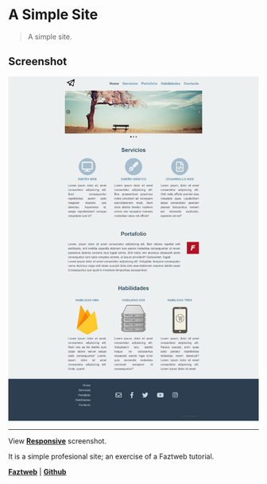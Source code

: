 # A Simple Site 
> A simple site.

## Screenshot
![Screenshot](docs/screenshot.png)

***
View [**Responsive**][responsive] screenshot.

It is a simple profesional site; an exercise of a Faztweb tutorial.

[**Faztweb**][faztweb] | [**Github**][gith] 


[faztweb]: https://www.faztweb.com
[gith]: https://github.com/FaztWeb/landing-fazt-one
[responsive]: docs/screenshot-responsive.png